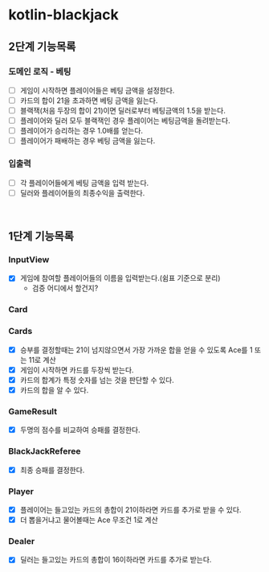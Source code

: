# kotlin-blackjack

## 2단계 기능목록

### 도메인 로직 - 베팅

- [ ] 게임이 시작하면 플레이어들은 베팅 금액을 설정한다.
- [ ] 카드의 합이 21을 초과하면 베팅 금액을 잃는다.
- [ ] 블랙잭(처음 두장의 합이 21)이면 딜러로부터 베팅금액의 1.5을 받는다.
- [ ] 플레이어와 딜러 모두 블랙잭인 경우 플레이어는 베팅금액을 돌려받는다.
- [ ] 플레이어가 승리하는 경우 1.0배를 얻는다.
- [ ] 플레이어가 패배하는 경우 베팅 금액을 잃는다.

### 입출력

- [ ] 각 플레이어들에게 베팅 금액을 입력 받는다.
- [ ] 딜러와 플레이어들의 최종수익을 출력한다.

<br>

## 1단계 기능목록

### InputView
- [x] 게임에 참여할 플레이어들의 이름을 입력받는다.(쉼표 기준으로 분리)
  - 검증 어디에서 할건지?

### Card

### Cards
- [x] 승부를 결정할때는 21이 넘지않으면서 가장 가까운 합을 얻을 수 있도록 Ace를 1 또는 11로 계산
- [x] 게임이 시작하면 카드를 두장씩 받는다.
- [x] 카드의 합계가 특정 숫자를 넘는 것을 판단할 수 있다.
- [x] 카드의 합을 알 수 있다.

### GameResult
- [x] 두명의 점수를 비교하여 승패를 결정한다.

### BlackJackReferee
- [x] 최종 승패를 결정한다.

### Player
- [x] 플레이어는 들고있는 카드의 총합이 21이하라면 카드를 추가로 받을 수 있다.
- [x] 더 뽑을거냐고 물어볼때는 Ace 무조건 1로 계산

### Dealer
- [x] 딜러는 들고있는 카드의 총합이 16이하라면 카드를 추가로 받는다.
